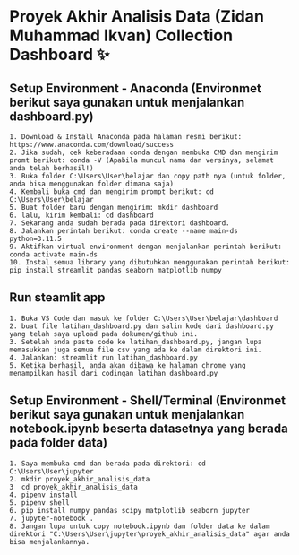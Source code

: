 # Proyek Akhir Analisis Data (Zidan Muhammad Ikvan) Collection Dashboard ✨

## Setup Environment - Anaconda (Environmet berikut saya gunakan untuk menjalankan dashboard.py)
```
1. Download & Install Anaconda pada halaman resmi berikut: https://www.anaconda.com/download/success
2. Jika sudah, cek keberadaan conda dengan membuka CMD dan mengirim promt berikut: conda -V (Apabila muncul nama dan versinya, selamat anda telah berhasil!)
3. Buka folder C:\Users\User\belajar dan copy path nya (untuk folder, anda bisa menggunakan folder dimana saja)
4. Kembali buka cmd dan mengirim prompt berikut: cd C:\Users\User\belajar
5. Buat folder baru dengan mengirim: mkdir dashboard
6. lalu, kirim kembali: cd dashboard
7. Sekarang anda sudah berada pada direktori dashboard.
8. Jalankan perintah berikut: conda create --name main-ds python=3.11.5
9. Aktifkan virtual environment dengan menjalankan perintah berikut: conda activate main-ds
10. Instal semua library yang dibutuhkan menggunakan perintah berikut: pip install streamlit pandas seaborn matplotlib numpy

```

## Run steamlit app
```
1. Buka VS Code dan masuk ke folder C:\Users\User\belajar\dashboard
2. buat file latihan_dashboard.py dan salin kode dari dashboard.py yang telah saya upload pada dokumen/github ini.
3. Setelah anda paste code ke latihan_dashboard.py, jangan lupa memasukkan juga semua file csv yang ada ke dalam direktori ini.
4. Jalankan: streamlit run latihan_dashboard.py
5. Ketika berhasil, anda akan dibawa ke halaman chrome yang menampilkan hasil dari codingan latihan_dashboard.py
```

## Setup Environment - Shell/Terminal (Environmet berikut saya gunakan untuk menjalankan notebook.ipynb beserta datasetnya yang berada pada folder data)
```
1. Saya membuka cmd dan berada pada direktori: cd C:\Users\User\jupyter
2. mkdir proyek_akhir_analisis_data
3  cd proyek_akhir_analisis_data
4. pipenv install
5. pipenv shell
6. pip install numpy pandas scipy matplotlib seaborn jupyter
7. jupyter-notebook .
8. Jangan lupa untuk copy notebook.ipynb dan folder data ke dalam direktori "C:\Users\User\jupyter\proyek_akhir_analisis_data" agar anda bisa menjalankannya.
```

